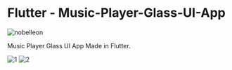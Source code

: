 # Flutter - Music-Player-Glass-UI-App

<p align="left"> <img src="https://komarev.com/ghpvc/?username=Nobelleon&label=Profile%20views&color=0e75b6&style=flat" alt="nobelleon" /> </p>

Music Player Glass UI App Made in Flutter.

![1](https://github.com/nobelleon/Music-Player-Glass-UI-App/assets/76748114/c685a501-d217-4ee4-9d73-7bf5d83a8e64) ![2](https://github.com/nobelleon/Music-Player-Glass-UI-App/assets/76748114/823271b3-7c78-42be-b067-fb7561667015)


